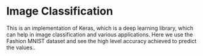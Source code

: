 # Image Classification 
 This is an implementation of Keras, which is a deep learning library, which can help in image classification and various applications. Here we use the Fashion MNIST dataset and see the high level accuracy achieved to predict the values..
